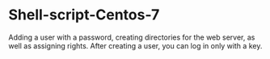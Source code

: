 # Shell-script-Centos-7
Adding a user with a password, creating directories for the web server, as well as assigning rights.
After creating a user, you can log in only with a key.
